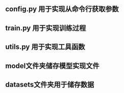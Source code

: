 ## config.py 用于实现从命令行获取参数

## train.py 用于实现训练过程

## utils.py 用于实现工具函数

## model文件夹储存模型实现文件

## datasets文件夹用于储存数据
